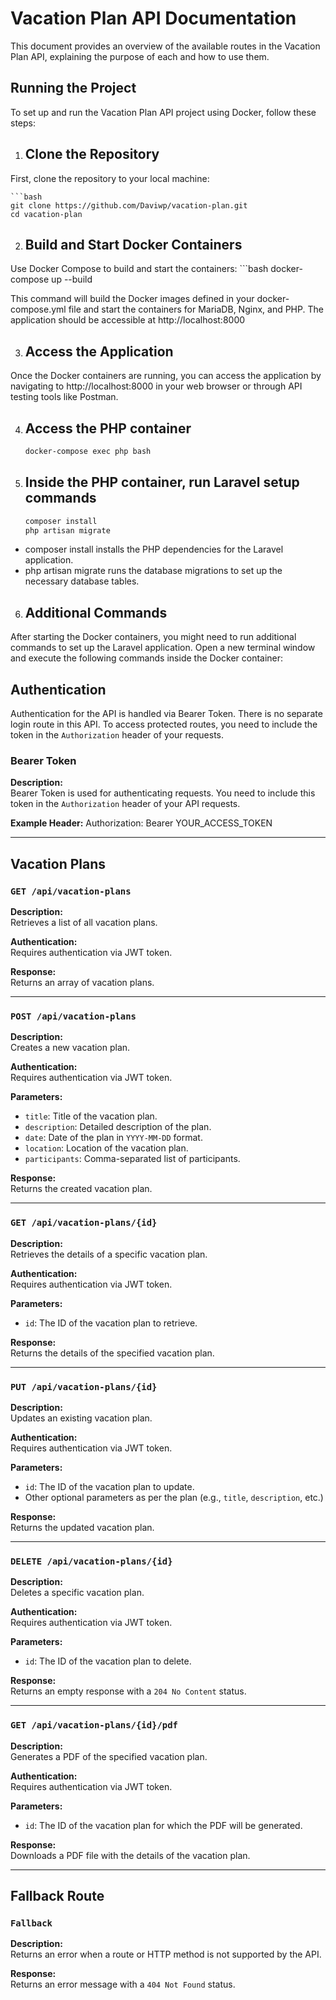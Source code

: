 # Vacation Plan API Documentation

This document provides an overview of the available routes in the Vacation Plan API, explaining the purpose of each and how to use them.

## Running the Project
To set up and run the Vacation Plan API project using Docker, follow these steps:

1. ## Clone the Repository
First, clone the repository to your local machine:
    
    ```bash
    git clone https://github.com/Daviwp/vacation-plan.git
    cd vacation-plan

2. ## Build and Start Docker Containers
Use Docker Compose to build and start the containers:
    ```bash
    docker-compose up --build

This command will build the Docker images defined in your docker-compose.yml file and start the containers for MariaDB, Nginx, and PHP. The application should be accessible at http://localhost:8000

3. ## Access the Application
Once the Docker containers are running, you can access the application by navigating to http://localhost:8000 in your web browser or through API testing tools like Postman.

4. ## Access the PHP container

    ```bash
    docker-compose exec php bash

5. ## Inside the PHP container, run Laravel setup commands

    ```bash
    composer install
    php artisan migrate

- composer install installs the PHP dependencies for the Laravel application.
- php artisan migrate runs the database migrations to set up the necessary database tables.


6. ## Additional Commands
After starting the Docker containers, you might need to run additional commands to set up the Laravel application. Open a new terminal window and execute the following commands inside the Docker container:

## Authentication

Authentication for the API is handled via Bearer Token. There is no separate login route in this API. To access protected routes, you need to include the token in the `Authorization` header of your requests.

### Bearer Token

**Description:**  
Bearer Token is used for authenticating requests. You need to include this token in the `Authorization` header of your API requests.

**Example Header:**
Authorization: Bearer YOUR_ACCESS_TOKEN

---

## Vacation Plans

### `GET /api/vacation-plans`

**Description:**  
Retrieves a list of all vacation plans.

**Authentication:**  
Requires authentication via JWT token.

**Response:**  
Returns an array of vacation plans.

---

### `POST /api/vacation-plans`

**Description:**  
Creates a new vacation plan.

**Authentication:**  
Requires authentication via JWT token.

**Parameters:**
- `title`: Title of the vacation plan.
- `description`: Detailed description of the plan.
- `date`: Date of the plan in `YYYY-MM-DD` format.
- `location`: Location of the vacation plan.
- `participants`: Comma-separated list of participants.

**Response:**  
Returns the created vacation plan.

---

### `GET /api/vacation-plans/{id}`

**Description:**  
Retrieves the details of a specific vacation plan.

**Authentication:**  
Requires authentication via JWT token.

**Parameters:**
- `id`: The ID of the vacation plan to retrieve.

**Response:**  
Returns the details of the specified vacation plan.

---

### `PUT /api/vacation-plans/{id}`

**Description:**  
Updates an existing vacation plan.

**Authentication:**  
Requires authentication via JWT token.

**Parameters:**
- `id`: The ID of the vacation plan to update.
- Other optional parameters as per the plan (e.g., `title`, `description`, etc.)

**Response:**  
Returns the updated vacation plan.

---

### `DELETE /api/vacation-plans/{id}`

**Description:**  
Deletes a specific vacation plan.

**Authentication:**  
Requires authentication via JWT token.

**Parameters:**
- `id`: The ID of the vacation plan to delete.

**Response:**  
Returns an empty response with a `204 No Content` status.

---

### `GET /api/vacation-plans/{id}/pdf`

**Description:**  
Generates a PDF of the specified vacation plan.

**Authentication:**  
Requires authentication via JWT token.

**Parameters:**
- `id`: The ID of the vacation plan for which the PDF will be generated.

**Response:**  
Downloads a PDF file with the details of the vacation plan.

---

## Fallback Route

### `Fallback`

**Description:**  
Returns an error when a route or HTTP method is not supported by the API.

**Response:**  
Returns an error message with a `404 Not Found` status.
